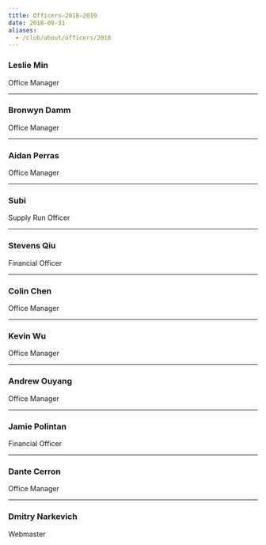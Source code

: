```yaml
---
title: Officers—2018–2019
date: 2018-08-31
aliases:
  - /club/about/officers/2018
---
```


### Leslie Min

Office Manager

---

### Bronwyn Damm

Office Manager

---

### Aidan Perras

Office Manager

---

### Subi

Supply Run Officer

---

### Stevens Qiu

Financial Officer

---

### Colin Chen

Office Manager

---

### Kevin Wu

Office Manager

---

### Andrew Ouyang

Office Manager

---

### Jamie Polintan

Financial Officer

---

### Dante Cerron

Office Manager

---

### Dmitry Narkevich

Webmaster
